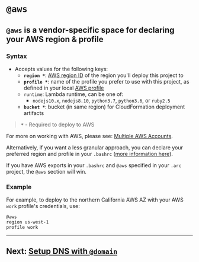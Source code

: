 # `@aws`

## `@aws` is a vendor-specific space for declaring your AWS region & profile

### Syntax
- Accepts values for the following keys:
  - **`region *`**: [AWS region ID](https://docs.aws.amazon.com/general/latest/gr/rande.html) of the region you'll deploy this project to
  - **`profile *`**: name of the profile you prefer to use with this project, as defined in your local [AWS profile](/quickstart)
  - `runtime`: Lambda runtime, can be one of:
    - `nodejs10.x`, `nodejs8.10`, `python3.7`, `python3.6`, or `ruby2.5`
  - **`bucket *`**: bucket (in same region) for CloudFormation deployment artifacts

> **`*`** - Required to deploy to AWS

For more on working with AWS, please see: [Multiple AWS Accounts](/guides/multiple-aws-accounts).

Alternatively, if you want a less granular approach, you can declare your preferred region and profile in your `.bashrc` ([more information here](https://docs.aws.amazon.com/cli/latest/userguide/cli-environment.html)).

If you have AWS exports in your `.bashrc` and `@aws` specified in your `.arc` project, the `@aws` section will win.

### Example
For example, to deploy to the northern California AWS AZ with your AWS `work` profile's credentials, use:

```arc
@aws
region us-west-1
profile work
```

<!-- ### Custom Runtimes with AWS Lambda Layers
If you want to use a custom runtime with Lambda Layers you need to set `runtime` to `provided` and set the following key:
  - `layer`: [ARN](https://docs.aws.amazon.com/general/latest/gr/aws-arns-and-namespaces.html) for the [Custom Lambda Runtime](https://docs.aws.amazon.com/lambda/latest/dg/runtimes-custom.html)

For example, to deploy to Oregon AWS AZ with your AWS `default` profile's credentials and using a custom Node.js 10 runtime, use:

```arc
@aws
region us-west-2
profile default
runtime provided
layer arn:aws:lambda:us-west-2:800406105498:layer:nsolid-node-10:6
``` -->

---

## Next: [Setup DNS with `@domain`](/reference/domain)

